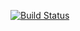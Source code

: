 [![Build Status](https://travis-ci.org/Letscodeit/gitmostwanted.com.svg?branch=master)](https://travis-ci.org/Letscodeit/gitmostwanted.com)
